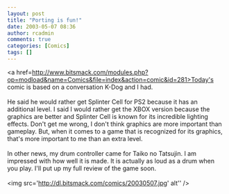 ```yaml
---
layout: post
title: "Porting is fun!"
date: 2003-05-07 08:36
author: rcadmin
comments: true
categories: [Comics]
tags: []
---
```

<a href=http://www.bitsmack.com/modules.php?op=modload&name=Comics&file=index&action=comic&id=281>Today's comic</a> is based on a conversation K-Dog and I had.
<br />
<br />
He said he would rather get Splinter Cell for PS2 because it has an additional level. I said I would rather get the XBOX version because the graphics are better and Splinter Cell is known for its incredible lighting effects. Don't get me wrong, I don't think graphics are more important than gameplay. But, when it comes to a game that is recognized for its graphics, that's more important to me than an extra level.
<br />
<br />
In other news, my drum controller came for Taiko no Tatsujin. I am impressed with how well it is made. It is actually as loud as a drum when you play. I'll put up my full review of the game soon. <br /><br /><!--more--><img src='http://dl.bitsmack.com/comics/20030507.jpg' alt'' />
